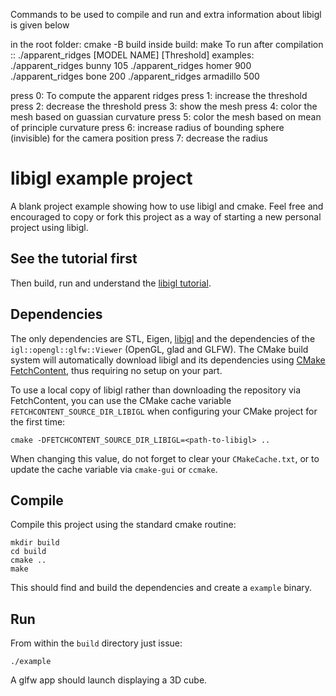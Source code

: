 Commands to be used to compile and run and extra information about libigl is given below


in the root folder: cmake -B build
inside build: make
To run after compilation ::
./apparent_ridges [MODEL NAME] [Threshold]
examples:
./apparent_ridges bunny 105 
./apparent_ridges homer 900
./apparent_ridges bone 200
./apparent_ridges armadillo 500

press 0: To compute the apparent ridges
press 1: increase the threshold  
press 2: decrease the threshold
press 3: show the mesh
press 4: color the mesh based on guassian curvature
press 5: color the mesh based on mean of principle curvature
press 6: increase radius of bounding sphere (invisible) for the camera position
press 7: decrease the radius 



# libigl example project

A blank project example showing how to use libigl and cmake. Feel free and
encouraged to copy or fork this project as a way of starting a new personal
project using libigl.

## See the tutorial first

Then build, run and understand the [libigl
tutorial](http://libigl.github.io/libigl/tutorial/).

## Dependencies

The only dependencies are STL, Eigen, [libigl](http://libigl.github.io/libigl/) and the dependencies
of the `igl::opengl::glfw::Viewer` (OpenGL, glad and GLFW).
The CMake build system will automatically download libigl and its dependencies using
[CMake FetchContent](https://cmake.org/cmake/help/latest/module/FetchContent.html),
thus requiring no setup on your part.

To use a local copy of libigl rather than downloading the repository via FetchContent, you can use
the CMake cache variable `FETCHCONTENT_SOURCE_DIR_LIBIGL` when configuring your CMake project for
the first time:
```
cmake -DFETCHCONTENT_SOURCE_DIR_LIBIGL=<path-to-libigl> ..
```
When changing this value, do not forget to clear your `CMakeCache.txt`, or to update the cache variable
via `cmake-gui` or `ccmake`.

## Compile

Compile this project using the standard cmake routine:

    mkdir build
    cd build
    cmake ..
    make

This should find and build the dependencies and create a `example` binary.

## Run

From within the `build` directory just issue:

    ./example

A glfw app should launch displaying a 3D cube.
